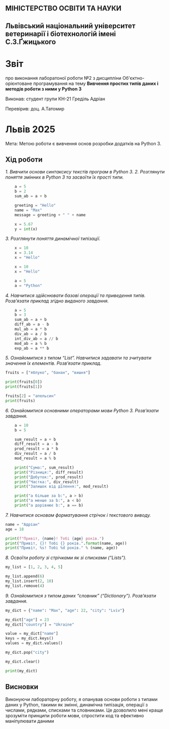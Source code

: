 ## МІНІСТЕРСТВО ОСВІТИ ТА НАУКИ

## Львівський національний університет ветеринарії і біотехнологій імені С.З.Ґжицького

# Звіт

про виконання лаборатоної роботи №2 з дисципліни Об'єктно-орієнтоване програмування на тему 
**Вивчення простих типів даних і методів роботи з ними у Python 3**

Виконав: студент групи КН-21 Греділь Адріан

Перевірив: доц. А.Татомир

# Львів 2025
Мета: Метою роботи є вивчення основ розробки додатків на Python 3.
## Хід роботи

*1. Вивчити основи синтаксису текстів програм в Python 3.*
*2. Розглянути поняття змінних в Python 3 та засвоїти їх прості типи.*
```py
    a = 5
    b = 2
    sum_ab = a + b

    greeting = "Hello"
    name = "Max"
    message = greeting + " " + name

    x = 5.67
    y = int(x)

```
*3. Розглянути поняття динамічної типізації.*
```py
    x = 10
    x = 3.14
    x = "Hello"

    x = 10
    x = "Hello"

    a = 5
    a = "Python"
```

*4. Навчитися здійснювати базові операції та приведення типів. Розв’язати приклад згідно виданого завдання.*
```py
    a = 5
    b = 3
    sum_ab = a + b
    diff_ab = a - b
    mul_ab = a * b
    div_ab = a / b
    int_div_ab = a // b
    mod_ab = a % b
    exp_ab = a ** b
```
*5. Ознайомитися з типом “List”. Навчитися задавати та зчитувати значення їх елементів. Розв’язати приклад.*
```py
fruits = ["яблуко", "банан", "вишня"]

print(fruits[0])
print(fruits[1])

fruits[2] = "апельсин"
print(fruits)
```
*6. Ознайомитися основними операторами мови Python 3. Розв’язати завдання.*
```py
    a = 10
    b = 5

    sum_result = a + b
    diff_result = a - b
    prod_result = a * b
    div_result = a / b
    mod_result = a % b

    print("Сума:", sum_result)
    print("Різниця:", diff_result)
    print("Добуток:", prod_result)
    print("Частка:", div_result)
    print("Залишок від ділення:", mod_result)

    print("a більше за b:", a > b)
    print("a менше за b:", a < b)
    print("a дорівнює b:", a == b)
```
*7. Навчитися основам форматування стрічок і текстового виводу.*
```py
name = "Адріан"
age = 18

print(f"Привіт, {name}! Тобі {age} років.")
print("Привіт, {}! Тобі {} років.".format(name, age))
print("Привіт, %s! Тобі %d років." % (name, age))
```
*8. Освоїти роботу зі стрічками як зі списками (“Lists”).*
```py
my_list = [1, 2, 3, 4, 5]

my_list.append(6)
my_list.insert(2, 10)
my_list.remove(4)
```
*9. Ознайомитися з типом даних “словник” (“Dictionary”). Розв’язати завдання.*
```py
my_dict = {"name": "Max", "age": 22, "city": "Lviv"}

my_dict["age"] = 23
my_dict["country"] = "Ukraine"

value = my_dict["name"]
keys = my_dict.keys()
values = my_dict.values()

my_dict.pop("city")

my_dict.clear()

print(my_dict)
```

## Висновки
Виконуючи лабораторну роботу, я опанував основи роботи з типами даних у Python, такими як змінні, динамічна типізація, операції з числами, рядками, списками та словниками. Це дозволило мені краще зрозуміти принципи роботи мови, спростити код та ефективно маніпулювати даними